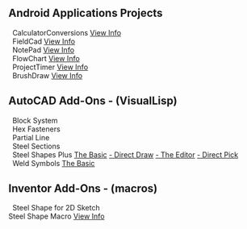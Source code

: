 ## **Android Applications Projects**  
&nbsp; CalculatorConversions [View Info](https://michelvilleneuve.github.io/CalcConv/)  
&nbsp; FieldCad [View Info](https://michelvilleneuve.github.io/FieldCAD/)  
&nbsp; NotePad  [View Info](https://michelvilleneuve.github.io/MyNotePad/)  
&nbsp; FlowChart  [View Info](https://michelvilleneuve.github.io/FlowChart/)  
&nbsp; ProjectTimer [View Info](https://michelvilleneuve.github.io/ProjectTimer/)  
&nbsp; BrushDraw [View Info](https://michelvilleneuve.github.io/BrushDraw/)  

## **AutoCAD Add-Ons** - (VisualLisp)
&nbsp; Block System  
&nbsp; Hex Fasteners  
&nbsp; Partial Line  
&nbsp; Steel Sections  
&nbsp; Steel Shapes Plus [The Basic](https://addcom.github.io/Structural-Steel-Shape/) [- Direct Draw](https://addcom.github.io/Steel-Shape-Plus-Direct-Draw/) [- The Editor](https://addcom.github.io/Steel-Shape-Plus-Editor/) [- Direct Pick](https://addcom.github.io/Steel-Shape-Plus-Direct-Pick/)  
&nbsp; Weld Symbols  [The Basic](https://addcom.github.io/WeldSymbols/)  

## **Inventor Add-Ons** - (macros)  
&nbsp; Steel Shape for 2D Sketch  
Steel Shape Macro [View Info](https://inventor-add-on.github.io/SteelShape-Macro/)  
